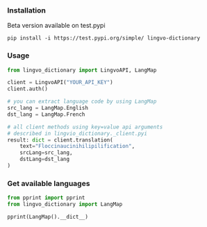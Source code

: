 ### Installation
Beta version available on test.pypi
``` shell
pip install -i https://test.pypi.org/simple/ lingvo-dictionary
```

### Usage
``` python
from lingvo_dictionary import LingvoAPI, LangMap

client = LingvoAPI("YOUR_API_KEY")
client.auth()

# you can extract language code by using LangMap
src_lang = LangMap.English
dst_lang = LangMap.French

# all client methods using key=value api arguments 
# described in lingvio_dictionary._client.pyi
result: dict = client.translation(
    text="Floccinaucinihilipilification",
    srcLang=src_lang,
    dstLang=dst_lang
)
```

### Get available languages
``` python
from pprint import pprint
from lingvo_dictionary import LangMap

pprint(LangMap().__dict__)
```
